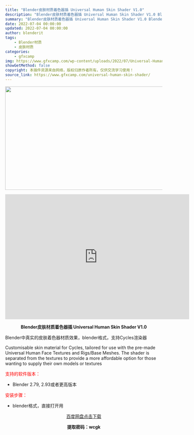 ```yaml
---
title: "Blender皮肤材质着色器插 Universal Human Skin Shader V1.0"
description: "Blender皮肤材质着色器插 Universal Human Skin Shader V1.0 Blender中真实的皮肤着色器材质效果，blender格式，支持Cycles渲染器 Customis..."
summary: "Blender皮肤材质着色器插 Universal Human Skin Shader V1.0 Blender中真实的皮肤着色器材质效果，blender格式，支持Cycles渲染器 Customis..."
date: 2022-07-04 00:00:00
updated: 2022-07-04 00:00:00
author: blenderit
tags: 
    - Blender材质
    - 皮肤材质
categories:
    - gfxcamp
img: https://www.gfxcamp.com/wp-content/uploads/2022/07/Universal-Human-Skin-Shader.jpg
showGetMethod: false
copyright: 本插件资源来自网络，版权归原作者所有，仅供交流学习使用！
source_link: https://www.gfxcamp.com/universal-human-skin-shader/
---
```

<div><p><img decoding="async" class="aligncenter size-full wp-image-104898" src="https://www.gfxcamp.com/wp-content/uploads/2022/07/Universal-Human-Skin-Shader.jpg" data-src="https://www.gfxcamp.com/wp-content/uploads/2022/07/Universal-Human-Skin-Shader.jpg" alt="" width="590" height="331" data-srcset="https://www.gfxcamp.com/wp-content/uploads/2022/07/Universal-Human-Skin-Shader.jpg 590w, https://www.gfxcamp.com/wp-content/uploads/2022/07/Universal-Human-Skin-Shader-150x84.jpg 150w" data-sizes="(max-width: 590px) 100vw, 590px"></p><p style="text-align: center;"><iframe loading="lazy" src="https://player.youku.com/embed/XNTg4MzA5Mjg0MA==" width="590" height="400" frameborder="0" allowfullscreen="allowfullscreen" data-mce-fragment="1"></iframe></p><p style="text-align: center;"><strong>Blender皮肤材质着色器插 Universal Human Skin Shader V1.0</strong></p><div>
<p>Blender中真实的皮肤着色器材质效果，blender格式，支持Cycles渲染器</p>
<p>Customisable skin material for Cycles, tailored for use with the pre-made Universal Human Face Textures and Rigs/Base Meshes. The shader is separated from the textures to provide a more affordable option for those wanting to supply their own models or textures</p>
<p><span style="color: #ff0000;">支持的软件版本：</span></p>
<ul>
<li>Blender 2.79, 2.93或者更高版本</li>
</ul>
<p><span style="color: #ff0000;">安装步骤：</span></p>
<ul>
<li>blender格式，直接打开用</li>
</ul>
<p style="text-align: center;"><a class="maxbutton-3 maxbutton maxbutton-baidu" target="_blank" rel="noopener" href="https://pan.baidu.com/s/1dCbKFWmnI0dpMpedGY31hg?pwd=wcgk"><span class="mb-text">百度网盘点击下载</span></a></p>
<p style="text-align: center;"><strong>提取密码：wcgk</strong></p>
</div></div>